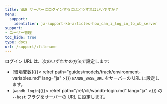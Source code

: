 ```yaml
---
title: W&B サーバーにログインするにはどうすればいいですか？
menu:
  support:
    identifier: ja-support-kb-articles-how_can_i_log_in_to_wb_server
support:
- ユーザー管理
toc_hide: true
type: docs
url: /support/:filename
---
```


ログイン URL は、次のいずれかの方法で設定します:

- [環境変数]({{< relref path="guides/models/track/environment-variables.md" lang="ja" >}}) `WANDB_BASE_URL` をサーバーの URL に設定します。
- [`wandb login`]({{< relref path="/ref/cli/wandb-login.md" lang="ja" >}}) の `--host` フラグをサーバーの URL に設定します。